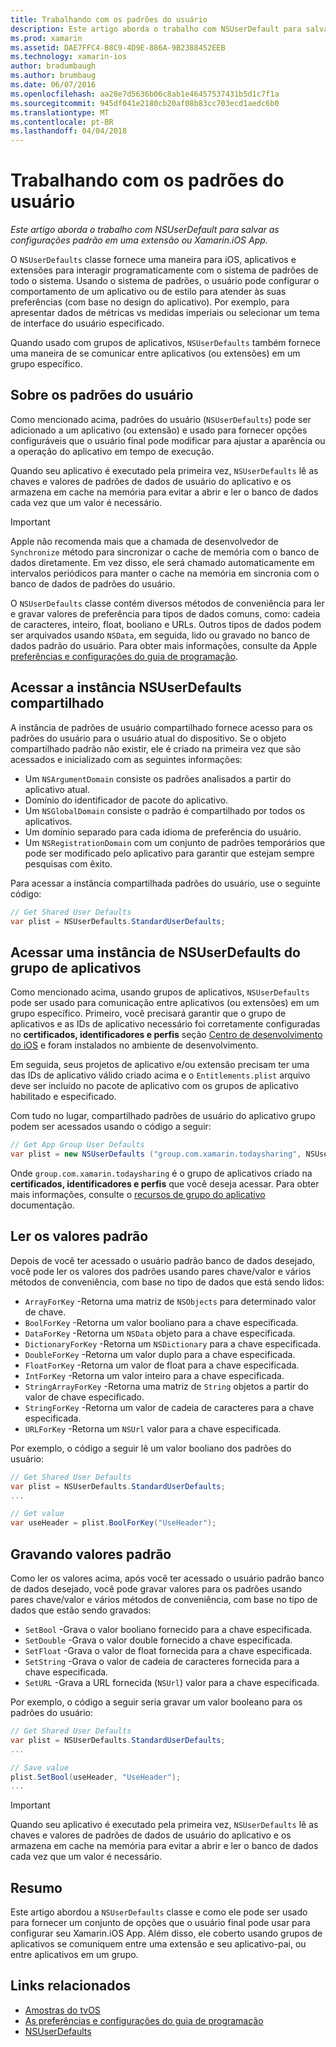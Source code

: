 ```yaml
---
title: Trabalhando com os padrões do usuário
description: Este artigo aborda o trabalho com NSUserDefault para salvar as configurações padrão em um aplicativo ou extensão do iOS Xamarin.
ms.prod: xamarin
ms.assetid: DAE7FFC4-B8C9-4D9E-886A-9B2388452EEB
ms.technology: xamarin-ios
author: bradumbaugh
ms.author: brumbaug
ms.date: 06/07/2016
ms.openlocfilehash: aa28e7d5636b06c8ab1e46457537431b5d1c7f1a
ms.sourcegitcommit: 945df041e2180cb20af08b83cc703ecd1aedc6b0
ms.translationtype: MT
ms.contentlocale: pt-BR
ms.lasthandoff: 04/04/2018
---
```

# <a name="working-with-user-defaults"></a>Trabalhando com os padrões do usuário

_Este artigo aborda o trabalho com NSUserDefault para salvar as configurações padrão em uma extensão ou Xamarin.iOS App._


O `NSUserDefaults` classe fornece uma maneira para iOS, aplicativos e extensões para interagir programaticamente com o sistema de padrões de todo o sistema. Usando o sistema de padrões, o usuário pode configurar o comportamento de um aplicativo ou de estilo para atender às suas preferências (com base no design do aplicativo). Por exemplo, para apresentar dados de métricas vs medidas imperiais ou selecionar um tema de interface do usuário especificado.

Quando usado com grupos de aplicativos, `NSUserDefaults` também fornece uma maneira de se comunicar entre aplicativos (ou extensões) em um grupo específico.

<a name="About-User-Defaults" />

## <a name="about-user-defaults"></a>Sobre os padrões do usuário

Como mencionado acima, padrões do usuário (`NSUserDefaults`) pode ser adicionado a um aplicativo (ou extensão) e usado para fornecer opções configuráveis que o usuário final pode modificar para ajustar a aparência ou a operação do aplicativo em tempo de execução.

Quando seu aplicativo é executado pela primeira vez, `NSUserDefaults` lê as chaves e valores de padrões de dados de usuário do aplicativo e os armazena em cache na memória para evitar a abrir e ler o banco de dados cada vez que um valor é necessário. 

> [!IMPORTANT]
> Apple não recomenda mais que a chamada de desenvolvedor de `Synchronize` método para sincronizar o cache de memória com o banco de dados diretamente. Em vez disso, ele será chamado automaticamente em intervalos periódicos para manter o cache na memória em sincronia com o banco de dados de padrões do usuário.

O `NSUserDefaults` classe contém diversos métodos de conveniência para ler e gravar valores de preferência para tipos de dados comuns, como: cadeia de caracteres, inteiro, float, booliano e URLs. Outros tipos de dados podem ser arquivados usando `NSData`, em seguida, lido ou gravado no banco de dados padrão do usuário. Para obter mais informações, consulte da Apple [preferências e configurações do guia de programação](https://developer.apple.com/library/mac/documentation/Cocoa/Conceptual/UserDefaults/Introduction/Introduction.html#//apple_ref/doc/uid/10000059i).

<a name="Accessing-the-Shared-NSUserDefaults-Instance" />

## <a name="accessing-the-shared-nsuserdefaults-instance"></a>Acessar a instância NSUserDefaults compartilhado 

A instância de padrões de usuário compartilhado fornece acesso para os padrões do usuário para o usuário atual do dispositivo. Se o objeto compartilhado padrão não existir, ele é criado na primeira vez que são acessados e inicializado com as seguintes informações:

- Um `NSArgumentDomain` consiste os padrões analisados a partir do aplicativo atual.
- Domínio do identificador de pacote do aplicativo.
- Um `NSGlobalDomain` consiste o padrão é compartilhado por todos os aplicativos.
- Um domínio separado para cada idioma de preferência do usuário.
- Um `NSRegistrationDomain` com um conjunto de padrões temporários que pode ser modificado pelo aplicativo para garantir que estejam sempre pesquisas com êxito.

Para acessar a instância compartilhada padrões do usuário, use o seguinte código:

```csharp
// Get Shared User Defaults
var plist = NSUserDefaults.StandardUserDefaults;
```

<a name="Accessing-an-App-Group-NSUserDefaults-Instance" />

## <a name="accessing-an-app-group-nsuserdefaults-instance"></a>Acessar uma instância de NSUserDefaults do grupo de aplicativos

Como mencionado acima, usando grupos de aplicativos, `NSUserDefaults` pode ser usado para comunicação entre aplicativos (ou extensões) em um grupo específico. Primeiro, você precisará garantir que o grupo de aplicativos e as IDs de aplicativo necessário foi corretamente configuradas no **certificados, identificadores e perfis** seção [Centro de desenvolvimento do iOS](https://developer.apple.com/devcenter/ios/) e foram instalados no ambiente de desenvolvimento.

Em seguida, seus projetos de aplicativo e/ou extensão precisam ter uma das IDs de aplicativo válido criado acima e o `Entitlements.plist` arquivo deve ser incluído no pacote de aplicativo com os grupos de aplicativo habilitado e especificado.

Com tudo no lugar, compartilhado padrões de usuário do aplicativo grupo podem ser acessados usando o código a seguir:

```csharp
// Get App Group User Defaults
var plist = new NSUserDefaults ("group.com.xamarin.todaysharing", NSUserDefaultsType.SuiteName);
```

Onde `group.com.xamarin.todaysharing` é o grupo de aplicativos criado na **certificados, identificadores e perfis** que você deseja acessar. Para obter mais informações, consulte o [recursos de grupo do aplicativo](~/ios/deploy-test/provisioning/capabilities/app-groups-capabilities.md) documentação.

<a name="Reading-Default-Values" />

## <a name="reading-default-values"></a>Ler os valores padrão

Depois de você ter acessado o usuário padrão banco de dados desejado, você pode ler os valores dos padrões usando pares chave/valor e vários métodos de conveniência, com base no tipo de dados que está sendo lidos:

- `ArrayForKey` -Retorna uma matriz de `NSObjects` para determinado valor de chave.
- `BoolForKey` -Retorna um valor booliano para a chave especificada.
- `DataForKey` -Retorna um `NSData` objeto para a chave especificada.
- `DictionaryForKey` -Retorna um `NSDictionary` para a chave especificada.
- `DoubleForKey` -Retorna um valor duplo para a chave especificada.
- `FloatForKey` -Retorna um valor de float para a chave especificada.
- `IntForKey` -Retorna um valor inteiro para a chave especificada.
- `StringArrayForKey` -Retorna uma matriz de `String` objetos a partir do valor de chave especificado.
- `StringForKey` -Retorna um valor de cadeia de caracteres para a chave especificada.
- `URLForKey` -Retorna um `NSUrl` valor para a chave especificada.

Por exemplo, o código a seguir lê um valor booliano dos padrões do usuário:

```csharp
// Get Shared User Defaults
var plist = NSUserDefaults.StandardUserDefaults;
...

// Get value
var useHeader = plist.BoolForKey("UseHeader");

```

<a name="Writing-Default-Values" />

## <a name="writing-default-values"></a>Gravando valores padrão

Como ler os valores acima, após você ter acessado o usuário padrão banco de dados desejado, você pode gravar valores para os padrões usando pares chave/valor e vários métodos de conveniência, com base no tipo de dados que estão sendo gravados:

- `SetBool` -Grava o valor booliano fornecido para a chave especificada.
- `SetDouble` -Grava o valor double fornecido a chave especificada.
- `SetFloat` -Grava o valor de float fornecida para a chave especificada.
- `SetString` -Grava o valor de cadeia de caracteres fornecida para a chave especificada.
- `SetURL` -Grava a URL fornecida (`NSUrl`) valor para a chave especificada.

Por exemplo, o código a seguir seria gravar um valor booleano para os padrões do usuário:

```csharp
// Get Shared User Defaults
var plist = NSUserDefaults.StandardUserDefaults;
...

// Save value
plist.SetBool(useHeader, "UseHeader");
...

```

> [!IMPORTANT]
> Quando seu aplicativo é executado pela primeira vez, `NSUserDefaults` lê as chaves e valores de padrões de dados de usuário do aplicativo e os armazena em cache na memória para evitar a abrir e ler o banco de dados cada vez que um valor é necessário.



<a name="Summary" />

## <a name="summary"></a>Resumo

Este artigo abordou a `NSUserDefaults` classe e como ele pode ser usado para fornecer um conjunto de opções que o usuário final pode usar para configurar seu Xamarin.iOS App. Além disso, ele coberto usando grupos de aplicativos se comuniquem entre uma extensão e seu aplicativo-pai, ou entre aplicativos em um grupo.


## <a name="related-links"></a>Links relacionados

- [Amostras do tvOS](https://developer.xamarin.com/samples/tvos/all/)
- [As preferências e configurações do guia de programação](https://developer.apple.com/library/mac/documentation/Cocoa/Conceptual/UserDefaults/Introduction/Introduction.html#//apple_ref/doc/uid/10000059i)
- [NSUserDefaults](https://developer.apple.com/library/mac/documentation/Cocoa/Reference/Foundation/Classes/NSUserDefaults_Class/#//apple_ref/doc/constant_group/NSUserDefaults_Domains)

